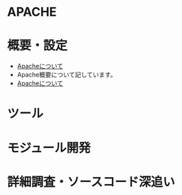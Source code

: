 APACHE
====

# 概要・設定
* [Apacheについて](Apacheについて)
 * Apache概要について記しています。
* [Apacheについて]()


# ツール


# モジュール開発


# 詳細調査・ソースコード深追い


